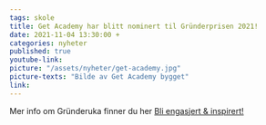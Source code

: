 ```yaml
---
tags: skole
title: Get Academy har blitt nominert til Gründerprisen 2021!
date: 2021-11-04 13:30:00 +
categories: nyheter
published: true
youtube-link:
picture: "/assets/nyheter/get-academy.jpg"
picture-texts: "Bilde av Get Academy bygget"
link: 
---
```

Mer info om Gründeruka finner du her
[Bli engasjert & inspirert!](https://www.grunderuka.no/)